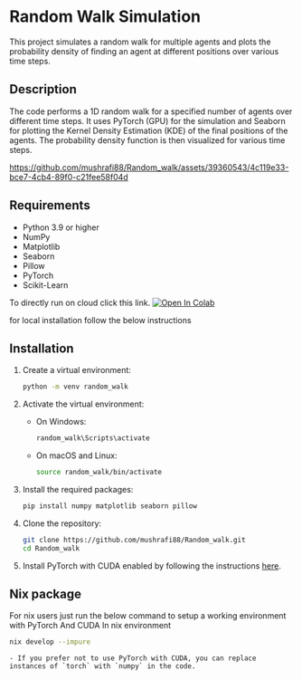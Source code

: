 # Random Walk Simulation

This project simulates a random walk for multiple agents and plots the probability density of finding an agent at different positions over various time steps.

## Description

The code performs a 1D random walk for a specified number of agents over different time steps. It uses PyTorch (GPU) for the simulation and Seaborn for plotting the Kernel Density Estimation (KDE) of the final positions of the agents. The probability density function is then visualized for various time steps.


https://github.com/mushrafi88/Random_walk/assets/39360543/4c119e33-bce7-4cb4-89f0-c21fee58f04d


## Requirements

- Python 3.9 or higher
- NumPy
- Matplotlib
- Seaborn
- Pillow
- PyTorch
- Scikit-Learn

To directly run on cloud click this link. [![Open In Colab](https://colab.research.google.com/assets/colab-badge.svg)](https://colab.research.google.com/github/mushrafi88/Random_walk/blob/main/random_walk.ipynb)

for local installation follow the below instructions

## Installation

1. Create a virtual environment:

    ```bash
    python -m venv random_walk
    ```

2. Activate the virtual environment:

    - On Windows:
      ```bash
      random_walk\Scripts\activate
      ```
    - On macOS and Linux:
      ```bash
      source random_walk/bin/activate
      ```

3. Install the required packages:

    ```bash
    pip install numpy matplotlib seaborn pillow
    ```

4. Clone the repository:

    ```bash
    git clone https://github.com/mushrafi88/Random_walk.git
    cd Random_walk
    ```
5. Install PyTorch with CUDA enabled by following the instructions [here](https://pytorch.org/get-started/locally/).

## Nix package 
For nix users just run the below command to setup a working environment with PyTorch And CUDA
In nix environment 
```bash
nix develop --impure
```

    - If you prefer not to use PyTorch with CUDA, you can replace instances of `torch` with `numpy` in the code.

